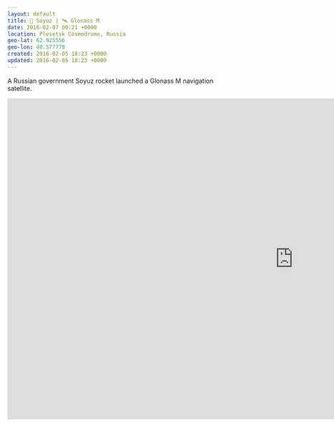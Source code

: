 ```yaml
---
layout: default
title: 🚀 Soyuz | 🛰 Glonass M
date: 2016-02-07 00:21 +0000
location: Plesetsk Cosmodrome, Russia
geo-lat: 62.925556
geo-lon: 40.577778
created: 2016-02-05 18:23 +0000
updated: 2016-02-05 18:23 +0000
---
```


A Russian government Soyuz rocket launched a Glonass M navigation satellite.

<iframe width="1280" height="720" src="https://www.youtube.com/embed/y3e3ZKDZAgo?rel=0" frameborder="0" allowfullscreen></iframe>
